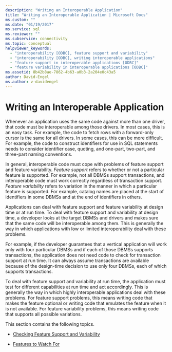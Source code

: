 ```yaml
---
description: "Writing an Interoperable Application"
title: "Writing an Interoperable Application | Microsoft Docs"
ms.custom: ""
ms.date: "01/19/2017"
ms.service: sql
ms.reviewer: ""
ms.subservice: connectivity
ms.topic: conceptual
helpviewer_keywords: 
  - "interoperability [ODBC], feature support and variability"
  - "interoperability [ODBC], writing interoperable applications"
  - "feature support in interoperable applications [ODBC]"
  - "feature variability in interoperable applications [ODBC]"
ms.assetid: 8b42b8ae-7862-4b63-a0b3-2a204e0c43a5
author: David-Engel
ms.author: v-davidengel
---
```

# Writing an Interoperable Application
Whenever an application uses the same code against more than one driver, that code must be interoperable among those drivers. In most cases, this is an easy task. For example, the code to fetch rows with a forward-only cursor is the same for all drivers. In some cases, this can be more difficult. For example, the code to construct identifiers for use in SQL statements needs to consider identifier case, quoting, and one-part, two-part, and three-part naming conventions.  
  
 In general, interoperable code must cope with problems of feature support and feature variability. *Feature support* refers to whether or not a particular feature is supported. For example, not all DBMSs support transactions, and interoperable code must work correctly regardless of transaction support. *Feature variability* refers to variation in the manner in which a particular feature is supported. For example, catalog names are placed at the start of identifiers in some DBMSs and at the end of identifiers in others.  
  
 Applications can deal with feature support and feature variability at design time or at run time. To deal with feature support and variability at design time, a developer looks at the target DBMSs and drivers and makes sure that the same code will be interoperable among them. This is generally the way in which applications with low or limited interoperability deal with these problems.  
  
 For example, if the developer guarantees that a vertical application will work only with four particular DBMSs and if each of those DBMSs supports transactions, the application does not need code to check for transaction support at run time. It can always assume transactions are available because of the design-time decision to use only four DBMSs, each of which supports transactions.  
  
 To deal with feature support and variability at run time, the application must test for different capabilities at run time and act accordingly. This is generally the way in which highly interoperable applications deal with these problems. For feature support problems, this means writing code that makes the feature optional or writing code that emulates the feature when it is not available. For feature variability problems, this means writing code that supports all possible variations.  
  
 This section contains the following topics.  
  
-   [Checking Feature Support and Variability](../../../odbc/reference/develop-app/checking-feature-support-and-variability.md)  
  
-   [Features to Watch For](../../../odbc/reference/develop-app/features-to-watch-for.md)
